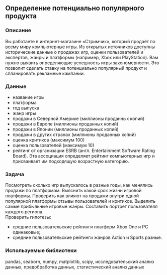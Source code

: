 ## Определение потенциально популярного продукта 

### Описание  

Вы работаете в интернет-магазине «Стримчик», который продаёт по всему миру компьютерные игры. Из открытых источников доступны исторические данные о продажах игр, оценки пользователей и экспертов, жанры и платформы (например, Xbox или PlayStation). Вам нужно выявить определяющие успешность игры закономерности. Это позволит сделать ставку на потенциально популярный продукт и спланировать рекламные кампании.

### Данные  

- название игры
- платформа
- год выпуска
- жанр игры
- продажи в Северной Америке (миллионы проданных копий)
- продажи в Европе (миллионы проданных копий)
- продажи в Японии (миллионы проданных копий)
- продажи в других странах (миллионы проданных копий)
- оценка критиков (максимум 100)
- оценка пользователей (максимум 10)
- рейтинг от организации ESRB (англ. Entertainment Software Rating Board). Эта ассоциация определяет рейтинг компьютерных игр и присваивает им подходящую возрастную категорию.

### Задача  

Посмотреть сколько игр выпускалось в разные годы, как менялись продажи по платформам. Выяснить какой срок жизни игровой платформы. Проверить как влияют на продажи внутри одной популярной платформы отзывы пользователей и критиков. Выделить самые прибыльные игровые жанры. Составить портрет пользователя каждого региона.  
Проверить гипотезы:
- средние пользовательские рейтинги платформ Xbox One и PC одинаковые;
- средние пользовательские рейтинги жанров Action и Sports разные.

### Используемые библиотеки  

pandas, seaborn, numpy, matplotlib, scipy, исследовательский анализ данных, предобработка данных, статистический анализ данных

